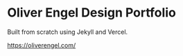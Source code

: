 # Oliver Engel Design Portfolio

Built from scratch using Jekyll and Vercel.

https://oliverengel.com/
